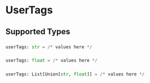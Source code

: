 # UserTags


## Supported Types

### 

```python
userTags: str = /* values here */
```

### 

```python
userTags: float = /* values here */
```

### 

```python
userTags: List[Union[str, float]] = /* values here */
```

